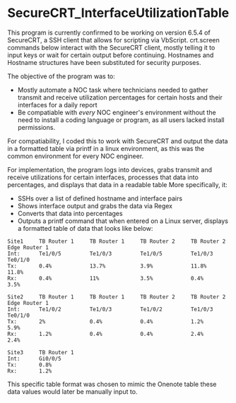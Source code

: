 # SecureCRT_InterfaceUtilizationTable
This program is currently confirmed to be working on version 6.5.4 of SecureCRT, a SSH client that allows for scripting via VbScript.
crt.screen commands below interact with the SecureCRT client, mostly telling it to input keys or wait for certain output before continuing.
Hostnames and Hostname structures have been substituted for security purposes.

The objective of the program was to:
- Mostly automate a NOC task where technicians needed to gather transmit and receive utilization percentages for certain hosts and their interfaces for a daily report
- Be compatiable with *every* NOC engineer's environment without the need to install a coding language or program, as all users lacked install permissions.

For compatiability, I coded this to work with SecureCRT and output the data in a formatted table via printf in a linux environment, as this was the common environment for every NOC engineer. 

For implementation, the program logs into devices, grabs transmit and receive utilizations for certain interfaces, processes that data into percentages, and displays that data in a readable table 
More specifically, it:
- SSHs over a list of defined hostname and interface pairs
- Shows interface output and grabs the data via Regex
- Converts that data into percentages
- Outputs a printf command that when entered on a Linux server, displays a formatted table of data that looks like below:

```
Site1     TB Router 1     TB Router 1     TB Router 2     TB Router 2     Edge Router 1 
Int:      Te1/0/5         Te1/0/3         Te1/0/5         Te1/0/3         Te0/1/0 
Tx:       0.4%            13.7%           3.9%            11.8%           11.8% 
Rx:       0.4%            11%             3.5%            0.4%            3.5%
 
Site2     TB Router 1     TB Router 1     TB Router 2     TB Router 2     Edge Router 1 
Int:      Te1/0/2         Te1/0/3         Te1/0/2         Te1/0/3         Te0/1/0 
Tx:       2%              0.4%            0.4%            1.2%            5.9% 
Rx:       1.2%            0.4%            0.4%            2.4%            2.4%
 
Site3     TB Router 1 
Int:      Gi0/0/5 
Tx:       0.8% 
Rx:       1.2%
```
This specific table format was chosen to mimic the Onenote table these data values would later be manually input to.
